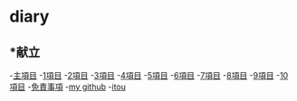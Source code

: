 # diary

<div style="position:absolute;CENTER:110;top:150;">
<marquee secrollamount=10scrolldelay=10birection=up behavior=alternate width=500 height=120>
<marquee secrollamount=1scrolldelay=7behavior=alternate>
<marquee secrollamount=23scrolldelay=10birection=up behavior=alternate width=-18 height=(-16*-20)/7>
<marquee secrollamount=0.2scrolldelay=0.1birection=up behavior=alternate width=64 height=32>
<marquee
secrollamount=20scrolldelay=50behavior=alternate>
----------
</marquee></marquee></marquee></marquee></marquee></marquee></marquee></div>

## *献立
-<a href="https://itou332.github.io/top_page/">主項目</a>
-<a href="https://itou332.github.io/">1項目</a>
-<a href="https://itou332.github.io/itou332a.github.io/">2項目</a>
-<a href="https://itou332.github.io/diary">3項目</a>
-<a href="https://itou332.github.io/today/">4項目</a>
-<a href="https://itou332.github.io/challenge/">5項目</a>
-<a href="https://itou332.github.io/nontitle/">6項目</a>
-<a href="https://itou332.github.io/elaboration/">7項目</a>
-<a href="https://itou332.github.io/analog/">8項目</a>
-<a href="https://itou332.github.io/culture/">9項目</a>
-<a href="https://itou332.github.io/walk/">10項目</a>
-<a href="https://itou332.github.io/Privacy-policy/">免責事項</a>
-<a href="https://github.com/itou332">my github</a>
-<a href="http://itou33good.starfree.jp/">itou</a>